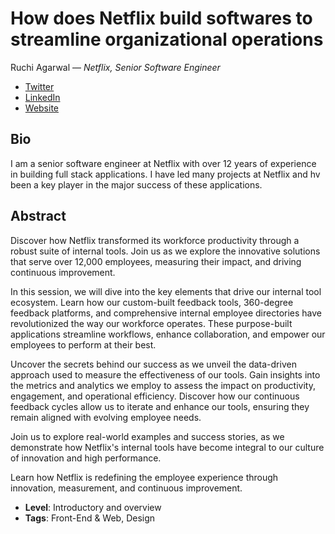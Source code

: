 # How does Netflix build softwares to streamline organizational operations

Ruchi Agarwal &mdash; *Netflix, Senior Software Engineer*

- [Twitter](https://www.twitter.com/ruchiii75)
- [LinkedIn](https://www.linkedin.com/in/ruchi-agarwal-2582562a)
- [Website](https://www.linkedin.com/in/ruchi-agarwal-2582562a)

## Bio

I am a senior software engineer at Netflix with over 12 years of experience in building full stack applications. I have led many projects at Netflix and hv been a key player in the major success of these applications. 

## Abstract

Discover how Netflix transformed its workforce productivity through a robust suite of internal tools. Join us as we explore the innovative solutions that serve over 12,000 employees, measuring their impact, and driving continuous improvement.

In this session, we will dive into the key elements that drive our internal tool ecosystem. Learn how our custom-built feedback tools, 360-degree feedback platforms, and comprehensive internal employee directories have revolutionized the way our workforce operates. These purpose-built applications streamline workflows, enhance collaboration, and empower our employees to perform at their best.

Uncover the secrets behind our success as we unveil the data-driven approach used to measure the effectiveness of our tools. Gain insights into the metrics and analytics we employ to assess the impact on productivity, engagement, and operational efficiency. Discover how our continuous feedback cycles allow us to iterate and enhance our tools, ensuring they remain aligned with evolving employee needs.

Join us to explore real-world examples and success stories, as we demonstrate how Netflix's internal tools have become integral to our culture of innovation and high performance.

Learn how Netflix is redefining the employee experience through innovation, measurement, and continuous improvement.

- **Level**: Introductory and overview
- **Tags**: Front-End &  Web, Design
  